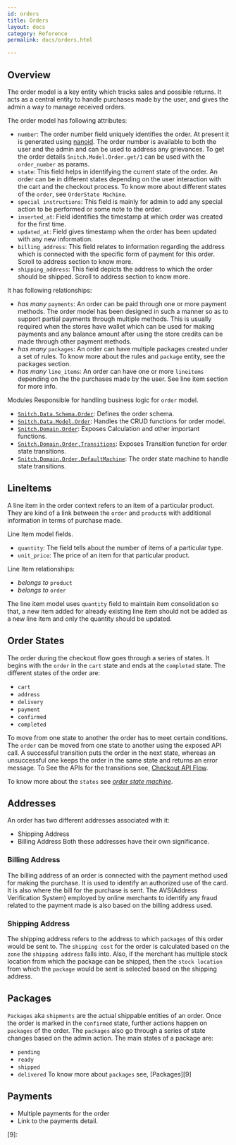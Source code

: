 ```yaml
---
id: orders
title: Orders
layout: docs
category: Reference
permalink: docs/orders.html

---
```


## Overview
The order model is a key entity which tracks sales and possible returns. It acts
as a central entity to handle purchases made by the user, and gives the admin a way
to manage received orders.

The order model has following attributes:
- `number`: The order number field uniquely identifies the order. At present it
   is generated using [nanoid][1]. The order number is available to both the user
   and the admin and can be used to address any grievances. To get the order details
   `Snitch.Model.Order.get/1` can be used with the `order_number` as params.
- `state`: This field helps in identifying the current state of the order. An order
   can be in different states depending on the user interaction with the cart and
   the checkout process. To know more about different states of the `order`, see
   `OrderState Machine`.
- `special instructions`: This field is mainly for admin to add any special action
    to be performed or some note to the order.
- `inserted_at`: Field identifies the timestamp at which order was created for the first
   time.
- `updated_at`: Field gives timestamp when the order has been updated with any new
   information.
- `billing_address`: This field relates to information regarding the address which
   is connected with the specific form of payment for this order. Scroll to address
   section to know more.
- `shipping_address`: This field depicts the address to which the order should be
  shipped. Scroll to address section to know more.

It has following relationships:
 - _has many_ `payments`: An order can be paid through one or more payment methods.
  The order model has been designed in such a manner so as to support partial
  payments through multiple methods. This is usually required when the stores have
  wallet which can be used for making payments and any balance amount after using
  the store credits can be made through other payment methods.
 - _has many_ `packages`: An order can have multiple packages created under a set of rules.
  To know more about the rules and `package` entity, see the packages section.
 - _has many_ `line_items`: An order can have one or more `lineitems` depending on the
  the purchases made by the user. See line item section for more info.

Modules Responsible for handling business logic for `order` model.
- [`Snitch.Data.Schema.Order`][2]: Defines the order schema.
- [`Snitch.Data.Model.Order`][3]: Handles the CRUD functions for order model.
- [`Snitch.Domain.Order`][4]: Exposes Calculation and other important functions.
- [`Snitch.Domain.Order.Transitions`][5]: Exposes Transition function for order state
  transitions.
- [`Snitch.Domain.Order.DefaultMachine`][6]: The order state machine to handle state
   transitions.

## LineItems
  A line item in the order context refers to an item of a particular product.
  They are kind of a link between the `order` and `product`s with additional information
  in terms of purchase made.

  Line Item model fields.
  - `quantity`: The field tells about the number of items of a particular type.
  - `unit_price`: The price of an item for that particular product.

  Line Item relationships:
  - _belongs to_ `product`
  - _belongs to_ `order`

  The line item model uses `quantity` field to maintain item consolidation so that,
  a new item added for already existing line item should not be added as a new line
  item and only the quantity should be updated.

## Order States
  The order during the checkout flow goes through a series of states. It begins
  with the `order` in the `cart` state and ends at the `completed` state. The different
  states of the order are:
  - `cart`
  - `address`
  - `delivery`
  - `payment`
  - `confirmed`
  - `completed`

  To move from one state to another the order has to meet certain conditions.
  The `order` can be moved from one state to another using the exposed API call.
  A successful transition puts the order in the next state, whereas an unsuccessful
  one keeps the order in the same state and returns an error message.
  To See the APIs for the transitions see, [Checkout API Flow][7].

  To know more about the `states` see [_order state_ _machine_][8].

## Addresses
An order has two different addresses associated with it:
- Shipping Address
- Billing Address
Both these addresses have their own significance.

### Billing Address
The billing address of an order is connected with the payment method used for
making the purchase. It is used to identify an authorized use of the card. It is
also where the bill for the purchase is sent.
The AVS(Address Verification System) employed by online merchants to identify
any fraud related to the payment made is also based on the billing address used.

### Shipping Address
The shipping address refers to the address to which `packages` of this order
would be sent to.
The `shipping cost` for the order is calculated based on the `zone` the
`shipping address` falls into. Also, if the merchant has multiple stock location
from which the package can be shipped, then the `stock location` from which the
`package` would be sent is selected based on the shipping address.

## Packages
`Packages` aka `shipments` are the actual shippable entities of an order. Once
 the order is marked in the `confirmed` state, further actions happen on `packages`
 of the order. The `packages` also go through a series of state changes based on
 the admin action. The main states of a package are:
 - `pending`
 - `ready`
 - `shipped`
 - `delivered`
 To know more about `packages` see, [Packages][9]

## Payments
- Multiple payments for the order
- Link to the payments detail.


[1]: https://github.com/ai/nanoid
[2]: https://github.com/aviacommerce/avia/blob/develop/apps/snitch_core/lib/core/data/schema/order.ex
[3]: https://github.com/aviacommerce/avia/blob/develop/apps/snitch_core/lib/core/data/model/order.ex
[4]: https://github.com/aviacommerce/avia/blob/develop/apps/snitch_core/lib/core/domain/order/order.ex
[5]: https://github.com/aviacommerce/avia/blob/develop/apps/snitch_core/lib/core/domain/order/transitions.ex
[6]: https://github.com/aviacommerce/avia/blob/develop/apps/snitch_core/lib/core/domain/order/default_machine.ex
[7]: /docs/checkouts-api.html
[8]: /docs/order-states.html
[9]:
